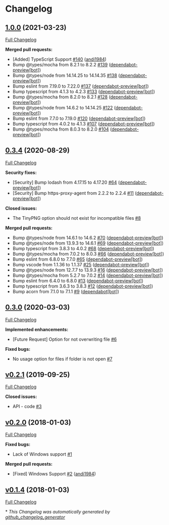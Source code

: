 # Changelog

## [1.0.0](https://github.com/andi1984/vscode-tinypng/tree/1.0.0) (2021-03-23)

[Full Changelog](https://github.com/andi1984/vscode-tinypng/compare/0.3.4...1.0.0)

**Merged pull requests:**

- \[Added\] TypeScript Support [\#140](https://github.com/andi1984/vscode-tinypng/pull/140) ([andi1984](https://github.com/andi1984))
- Bump @types/mocha from 8.2.1 to 8.2.2 [\#139](https://github.com/andi1984/vscode-tinypng/pull/139) ([dependabot-preview[bot]](https://github.com/apps/dependabot-preview))
- Bump @types/node from 14.14.25 to 14.14.35 [\#138](https://github.com/andi1984/vscode-tinypng/pull/138) ([dependabot-preview[bot]](https://github.com/apps/dependabot-preview))
- Bump eslint from 7.19.0 to 7.22.0 [\#137](https://github.com/andi1984/vscode-tinypng/pull/137) ([dependabot-preview[bot]](https://github.com/apps/dependabot-preview))
- Bump typescript from 4.1.3 to 4.2.3 [\#133](https://github.com/andi1984/vscode-tinypng/pull/133) ([dependabot-preview[bot]](https://github.com/apps/dependabot-preview))
- Bump @types/mocha from 8.2.0 to 8.2.1 [\#128](https://github.com/andi1984/vscode-tinypng/pull/128) ([dependabot-preview[bot]](https://github.com/apps/dependabot-preview))
- Bump @types/node from 14.6.2 to 14.14.25 [\#122](https://github.com/andi1984/vscode-tinypng/pull/122) ([dependabot-preview[bot]](https://github.com/apps/dependabot-preview))
- Bump eslint from 7.7.0 to 7.19.0 [\#120](https://github.com/andi1984/vscode-tinypng/pull/120) ([dependabot-preview[bot]](https://github.com/apps/dependabot-preview))
- Bump typescript from 4.0.2 to 4.1.3 [\#107](https://github.com/andi1984/vscode-tinypng/pull/107) ([dependabot-preview[bot]](https://github.com/apps/dependabot-preview))
- Bump @types/mocha from 8.0.3 to 8.2.0 [\#104](https://github.com/andi1984/vscode-tinypng/pull/104) ([dependabot-preview[bot]](https://github.com/apps/dependabot-preview))

## [0.3.4](https://github.com/andi1984/vscode-tinypng/tree/0.3.4) (2020-08-29)

[Full Changelog](https://github.com/andi1984/vscode-tinypng/compare/0.3.0...0.3.4)

**Security fixes:**

- \[Security\] Bump lodash from 4.17.15 to 4.17.20 [\#64](https://github.com/andi1984/vscode-tinypng/pull/64) ([dependabot-preview[bot]](https://github.com/apps/dependabot-preview))
- \[Security\] Bump https-proxy-agent from 2.2.2 to 2.2.4 [\#11](https://github.com/andi1984/vscode-tinypng/pull/11) ([dependabot-preview[bot]](https://github.com/apps/dependabot-preview))

**Closed issues:**

- The TinyPNG option should not exist for incompatible files [\#8](https://github.com/andi1984/vscode-tinypng/issues/8)

**Merged pull requests:**

- Bump @types/node from 14.6.1 to 14.6.2 [\#70](https://github.com/andi1984/vscode-tinypng/pull/70) ([dependabot-preview[bot]](https://github.com/apps/dependabot-preview))
- Bump @types/node from 13.9.3 to 14.6.1 [\#69](https://github.com/andi1984/vscode-tinypng/pull/69) ([dependabot-preview[bot]](https://github.com/apps/dependabot-preview))
- Bump typescript from 3.8.3 to 4.0.2 [\#68](https://github.com/andi1984/vscode-tinypng/pull/68) ([dependabot-preview[bot]](https://github.com/apps/dependabot-preview))
- Bump @types/mocha from 7.0.2 to 8.0.3 [\#66](https://github.com/andi1984/vscode-tinypng/pull/66) ([dependabot-preview[bot]](https://github.com/apps/dependabot-preview))
- Bump eslint from 6.8.0 to 7.7.0 [\#65](https://github.com/andi1984/vscode-tinypng/pull/65) ([dependabot-preview[bot]](https://github.com/apps/dependabot-preview))
- Bump vscode from 1.1.36 to 1.1.37 [\#25](https://github.com/andi1984/vscode-tinypng/pull/25) ([dependabot-preview[bot]](https://github.com/apps/dependabot-preview))
- Bump @types/node from 12.7.7 to 13.9.3 [\#16](https://github.com/andi1984/vscode-tinypng/pull/16) ([dependabot-preview[bot]](https://github.com/apps/dependabot-preview))
- Bump @types/mocha from 5.2.7 to 7.0.2 [\#14](https://github.com/andi1984/vscode-tinypng/pull/14) ([dependabot-preview[bot]](https://github.com/apps/dependabot-preview))
- Bump eslint from 6.4.0 to 6.8.0 [\#13](https://github.com/andi1984/vscode-tinypng/pull/13) ([dependabot-preview[bot]](https://github.com/apps/dependabot-preview))
- Bump typescript from 3.6.3 to 3.8.3 [\#12](https://github.com/andi1984/vscode-tinypng/pull/12) ([dependabot-preview[bot]](https://github.com/apps/dependabot-preview))
- Bump acorn from 7.1.0 to 7.1.1 [\#9](https://github.com/andi1984/vscode-tinypng/pull/9) ([dependabot[bot]](https://github.com/apps/dependabot))

## [0.3.0](https://github.com/andi1984/vscode-tinypng/tree/0.3.0) (2020-03-03)

[Full Changelog](https://github.com/andi1984/vscode-tinypng/compare/v0.2.1...0.3.0)

**Implemented enhancements:**

- \[Future Request\] Option for not overwriting file [\#6](https://github.com/andi1984/vscode-tinypng/issues/6)

**Fixed bugs:**

- No usage option for files if folder is not open [\#7](https://github.com/andi1984/vscode-tinypng/issues/7)

## [v0.2.1](https://github.com/andi1984/vscode-tinypng/tree/v0.2.1) (2019-09-25)

[Full Changelog](https://github.com/andi1984/vscode-tinypng/compare/v0.2.0...v0.2.1)

**Closed issues:**

- API - code [\#3](https://github.com/andi1984/vscode-tinypng/issues/3)

## [v0.2.0](https://github.com/andi1984/vscode-tinypng/tree/v0.2.0) (2018-01-03)

[Full Changelog](https://github.com/andi1984/vscode-tinypng/compare/v0.1.4...v0.2.0)

**Fixed bugs:**

- Lack of Windows support  [\#1](https://github.com/andi1984/vscode-tinypng/issues/1)

**Merged pull requests:**

- \[Fixed\] Windows Support [\#2](https://github.com/andi1984/vscode-tinypng/pull/2) ([andi1984](https://github.com/andi1984))

## [v0.1.4](https://github.com/andi1984/vscode-tinypng/tree/v0.1.4) (2018-01-03)

[Full Changelog](https://github.com/andi1984/vscode-tinypng/compare/b72e562f45cb2a7cb77f30ecb1a92b25786c8f40...v0.1.4)



\* *This Changelog was automatically generated by [github_changelog_generator](https://github.com/github-changelog-generator/github-changelog-generator)*
